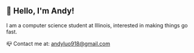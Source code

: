 ## 👋 Hello, I'm Andy!

I am a computer science student at Illinois, interested in making things go fast. 

📪 Contact me at: andyluo918@gmail.com
<!---
andyluo03/andyluo03 is a ✨ special ✨ repository because its `README.md` (this file) appears on your GitHub profile.
You can click the Preview link to take a look at your changes.
--->
